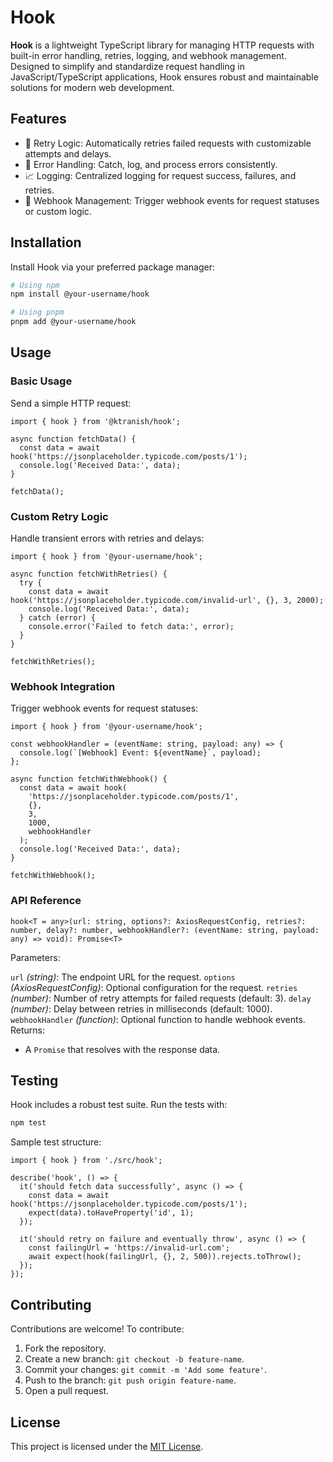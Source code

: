 # Hook

**Hook** is a lightweight TypeScript library for managing HTTP requests with built-in error handling, retries, logging, and webhook management. Designed to simplify and standardize request handling in JavaScript/TypeScript applications, Hook ensures robust and maintainable solutions for modern web development.

## Features

- 🔄 Retry Logic: Automatically retries failed requests with customizable attempts and delays.
- 🚨 Error Handling: Catch, log, and process errors consistently.
- 📈 Logging: Centralized logging for request success, failures, and retries.
- 🔗 Webhook Management: Trigger webhook events for request statuses or custom logic.

## Installation

Install Hook via your preferred package manager:

```bash
# Using npm
npm install @your-username/hook

# Using pnpm
pnpm add @your-username/hook
```

## Usage

### Basic Usage

Send a simple HTTP request:

```tsx
import { hook } from '@ktranish/hook';

async function fetchData() {
  const data = await hook('https://jsonplaceholder.typicode.com/posts/1');
  console.log('Received Data:', data);
}

fetchData();
```

### Custom Retry Logic

Handle transient errors with retries and delays:

```tsx
import { hook } from '@your-username/hook';

async function fetchWithRetries() {
  try {
    const data = await hook('https://jsonplaceholder.typicode.com/invalid-url', {}, 3, 2000);
    console.log('Received Data:', data);
  } catch (error) {
    console.error('Failed to fetch data:', error);
  }
}

fetchWithRetries();
```

### Webhook Integration

Trigger webhook events for request statuses:

```tsx
import { hook } from '@your-username/hook';

const webhookHandler = (eventName: string, payload: any) => {
  console.log(`[Webhook] Event: ${eventName}`, payload);
};

async function fetchWithWebhook() {
  const data = await hook(
    'https://jsonplaceholder.typicode.com/posts/1',
    {},
    3,
    1000,
    webhookHandler
  );
  console.log('Received Data:', data);
}

fetchWithWebhook();
```

### API Reference

`hook<T = any>(url: string, options?: AxiosRequestConfig, retries?: number, delay?: number, webhookHandler?: (eventName: string, payload: any) => void): Promise<T>`

Parameters:

`url` *(string)*: The endpoint URL for the request.
`options` *(AxiosRequestConfig)*: Optional configuration for the request.
`retries` *(number)*: Number of retry attempts for failed requests (default: 3).
`delay` *(number)*: Delay between retries in milliseconds (default: 1000).
`webhookHandler` *(function)*: Optional function to handle webhook events.
Returns:
- A `Promise` that resolves with the response data.

## Testing

Hook includes a robust test suite. Run the tests with:

```bash
npm test
```

Sample test structure:

```tsx
import { hook } from './src/hook';

describe('hook', () => {
  it('should fetch data successfully', async () => {
    const data = await hook('https://jsonplaceholder.typicode.com/posts/1');
    expect(data).toHaveProperty('id', 1);
  });

  it('should retry on failure and eventually throw', async () => {
    const failingUrl = 'https://invalid-url.com';
    await expect(hook(failingUrl, {}, 2, 500)).rejects.toThrow();
  });
});
```

## Contributing

Contributions are welcome! To contribute:

1. Fork the repository.
2. Create a new branch: `git checkout -b feature-name`.
3. Commit your changes: `git commit -m 'Add some feature'`.
4. Push to the branch: `git push origin feature-name`.
5. Open a pull request.

## License

This project is licensed under the [MIT License](LICENSE).
